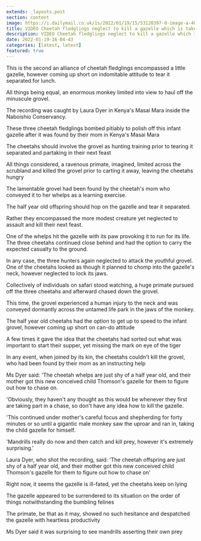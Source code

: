 ```yaml
---
extends: _layouts.post
section: content
image: https://i.dailymail.co.uk/1s/2022/01/19/15/53120397-0-image-a-40_1642606470578.jpg 
title: VIDEO Cheetah fledglings neglect to kill a gazelle which is taken by a huge primate 
description: VIDEO Cheetah fledglings neglect to kill a gazelle which is taken by a huge primate 
date: 2022-01-19-16-04-43 
categories: [latest, latest] 
featured: true 
--- 
```

This is the second an alliance of cheetah fledglings encompassed a little gazelle, however coming up short on indomitable attitude to tear it separated for lunch.

All things being equal, an enormous monkey limited into view to haul off the minuscule grovel.

The recording was caught by Laura Dyer in Kenya's Masai Mara inside the Naboishio Conservancy.

These three cheetah fledglings bombed pitiably to polish off this infant gazelle after it was found by their mom in Kenya's Masai Mara

The cheetahs should involve the grovel as hunting training prior to tearing it separated and partaking in their next feast

All things considered, a ravenous primate, imagined, limited across the scrubland and killed the grovel prior to carting it away, leaving the cheetahs hungry

The lamentable grovel had been found by the cheetah's mom who conveyed it to her whelps as a learning exercise.

The half year old offspring should hop on the gazelle and tear it separated.

Rather they encompassed the more modest creature yet neglected to assault and kill their next feast.

One of the whelps hit the gazelle with its paw provoking it to run for its life. The three cheetahs continued close behind and had the option to carry the expected casualty to the ground.

In any case, the three hunters again neglected to attack the youthful grovel. One of the cheetahs looked as though it planned to chomp into the gazelle's neck, however neglected to lock its jaws.

Collectively of individuals on safari stood watching, a huge primate pursued off the three cheetahs and afterward chased down the grovel.

This time, the grovel experienced a human injury to the neck and was conveyed dormantly across the untamed life park in the jaws of the monkey.

The half year old cheetahs had the option to get up to speed to the infant grovel, however coming up short on can-do attitude

A few times it gave the idea that the cheetahs had sorted out what was important to start their supper, yet missing the mark on eye of the tiger

In any event, when joined by its kin, the cheetahs couldn't kill the grovel, who had been found by their mom as an instructing help

Ms Dyer said: 'The cheetah whelps are just shy of a half year old, and their mother got this new conceived child Thomson's gazelle for them to figure out how to chase on.

'Obviously, they haven't any thought as this would be whenever they first are taking part in a chase, so don't have any idea how to kill the gazelle.

'This continued under mother's careful focus and shepherding for forty minutes or so until a gigantic male monkey saw the uproar and ran in, taking the child gazelle for himself.

'Mandrills really do now and then catch and kill prey, however it's extremely surprising.'

Laura Dyer, who shot the recording, said: 'The cheetah offspring are just shy of a half year old, and their mother got this new conceived child Thomson's gazelle for them to figure out how to chase on'

Right now, it seems the gazelle is ill-fated, yet the cheetahs keep on lying

The gazelle appeared to be surrendered to its situation on the order of things notwithstanding the bumbling felines

The primate, be that as it may, showed no such hesitance and despatched the gazelle with heartless productivity

Ms Dyer said it was surprising to see mandrills asserting their own prey